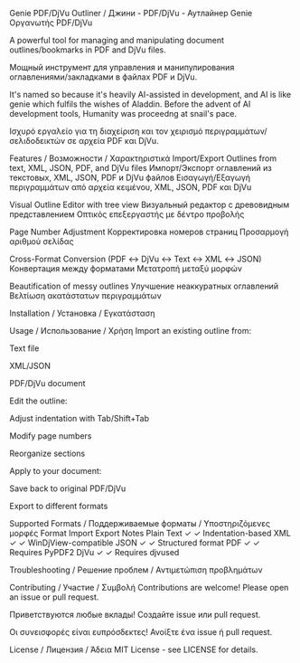 Genie PDF/DjVu Outliner / Джини - PDF/DjVu - Аутлайнер 
Genie Οργανωτής PDF/DjVu


A powerful tool for managing and manipulating document outlines/bookmarks in PDF and DjVu files.

Мощный инструмент для управления и манипулирования оглавлениями/закладками в файлах PDF и DjVu.

It's named so because it's heavily AI-assisted in development, and AI is like genie which fulfils the wishes of Aladdin.
Before the advent of AI development tools, Humanity was proceedng at snail's pace.

Ισχυρό εργαλείο για τη διαχείριση και τον χειρισμό περιγραμμάτων/σελιδοδεικτών σε αρχεία PDF και DjVu.

Features / Возможности / Χαρακτηριστικά
Import/Export Outlines from text, XML, JSON, PDF, and DjVu files
Импорт/Экспорт оглавлений из текстовых, XML, JSON, PDF и DjVu файлов
Εισαγωγή/Εξαγωγή περιγραμμάτων από αρχεία κειμένου, XML, JSON, PDF και DjVu

Visual Outline Editor with tree view
Визуальный редактор с древовидным представлением
Οπτικός επεξεργαστής με δέντρο προβολής

Page Number Adjustment
Корректировка номеров страниц
Προσαρμογή αριθμού σελίδας

Cross-Format Conversion (PDF ↔ DjVu ↔ Text ↔ XML ↔ JSON)
Конвертация между форматами
Μετατροπή μεταξύ μορφών

Beautification of messy outlines
Улучшение неаккуратных оглавлений
Βελτίωση ακατάστατων περιγραμμάτων

Installation / Установка / Εγκατάσταση


Usage / Использование / Χρήση
Import an existing outline from:

Text file

XML/JSON

PDF/DjVu document

Edit the outline:

Adjust indentation with Tab/Shift+Tab

Modify page numbers

Reorganize sections

Apply to your document:

Save back to original PDF/DjVu

Export to different formats


Supported Formats / Поддерживаемые форматы / Υποστηριζόμενες μορφές
Format	Import	Export	Notes
Plain Text	✓	✓	Indentation-based
XML	✓	✓	WinDjView-compatible
JSON	✓	✓	Structured format
PDF	✓	✓	Requires PyPDF2
DjVu	✓	✓	Requires djvused


Troubleshooting / Решение проблем / Αντιμετώπιση προβλημάτων


Contributing / Участие / Συμβολή
Contributions are welcome! Please open an issue or pull request.

Приветствуются любые вклады! Создайте issue или pull request.

Οι συνεισφορές είναι ευπρόσδεκτες! Ανοίξτε ένα issue ή pull request.

License / Лицензия / Άδεια
MIT License - see LICENSE for details.
